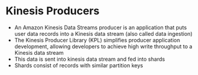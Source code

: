 
# Kinesis Producers
- An Amazon Kinesis Data Streams producer is an application that puts user data records into a Kinesis data stream 
  (also called data ingestion)
- The Kinesis Producer Library (KPL) simplifies producer application development, allowing developers to achieve high 
  write throughput to a Kinesis data stream
- This data is sent into kinesis data stream and fed into shards
- Shards consist of records with similar partition keys
